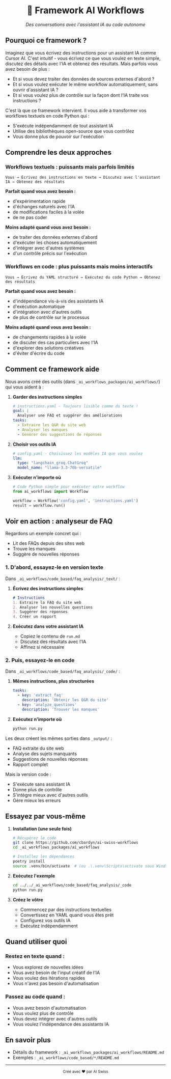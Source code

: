 <div align="center">
  <h1>🤖 Framework AI Workflows</h1>
  <p><i>Des conversations avec l'assistant IA au code autonome</i></p>
</div>

## Pourquoi ce framework ?

Imaginez que vous écrivez des instructions pour un assistant IA comme Cursor AI. C'est intuitif - vous écrivez ce que vous voulez en texte simple, discutez des détails avec l'IA et obtenez des résultats. Mais parfois vous avez besoin de plus :
- Et si vous devez traiter des données de sources externes d'abord ?
- Et si vous voulez exécuter le même workflow automatiquement, sans ouvrir d'assistant IA ?
- Et si vous voulez plus de contrôle sur la façon dont l'IA traite vos instructions ?

C'est là que ce framework intervient. Il vous aide à transformer vos workflows textuels en code Python qui :
- S'exécute indépendamment de tout assistant IA
- Utilise des bibliothèques open-source que vous contrôlez
- Vous donne plus de pouvoir sur l'exécution

## Comprendre les deux approches

### Workflows textuels : puissants mais parfois limités
```
Vous → Écrivez des instructions en texte → Discutez avec l'assistant IA → Obtenez des résultats
```

**Parfait quand vous avez besoin :**
- d'expérimentation rapide
- d'échanges naturels avec l'IA
- de modifications faciles à la volée
- de ne pas coder

**Moins adapté quand vous avez besoin :**
- de traiter des données externes d'abord
- d'exécuter les choses automatiquement
- d'intégrer avec d'autres systèmes
- d'un contrôle précis sur l'exécution

### Workflows en code : plus puissants mais moins interactifs
```
Vous → Écrivez du YAML structuré → Exécutez du code Python → Obtenez des résultats
```

**Parfait quand vous avez besoin :**
- d'indépendance vis-à-vis des assistants IA
- d'exécution automatique
- d'intégration avec d'autres outils
- de plus de contrôle sur le processus

**Moins adapté quand vous avez besoin :**
- de changements rapides à la volée
- de discuter des cas particuliers avec l'IA
- d'explorer des solutions créatives
- d'éviter d'écrire du code

## Comment ce framework aide

Nous avons créé des outils (dans `_ai_workflows_packages/ai_workflows/`) qui vous aident à :

1. **Garder des instructions simples**
   ```yaml
   # instructions.yaml - Toujours lisible comme du texte !
   goal: |
     Analyser une FAQ et suggérer des améliorations
   tasks:
     - Extraire les Q&R du site web
     - Analyser les manques
     - Générer des suggestions de réponses
   ```

2. **Choisir vos outils IA**
   ```yaml
   # config.yaml - Choisissez les modèles IA que vous voulez
   llm:
     type: "langchain_groq.ChatGroq"
     model_name: "llama-3.3-70b-versatile"
   ```

3. **Exécuter n'importe où**
   ```python
   # Code Python simple pour exécuter votre workflow
   from ai_workflows import Workflow
   
   workflow = Workflow('config.yaml', 'instructions.yaml')
   result = workflow.run()
   ```

## Voir en action : analyseur de FAQ

Regardons un exemple concret qui :
- Lit des FAQs depuis des sites web
- Trouve les manques
- Suggère de nouvelles réponses

### 1. D'abord, essayez-le en version texte
Dans `_ai_workflows/code_based/faq_analysis/_text/` :

1. **Écrivez des instructions simples**
   ```markdown
   # Instructions
   1. Extraire la FAQ du site web
   2. Analyser les nouvelles questions
   3. Suggérer des réponses
   4. Créer un rapport
   ```

2. **Exécutez dans votre assistant IA**
   - Copiez le contenu de `run.md`
   - Discutez des résultats avec l'IA
   - Affinez si nécessaire

### 2. Puis, essayez-le en code
Dans `_ai_workflows/code_based/faq_analysis/_code/` :

1. **Mêmes instructions, plus structurées**
   ```yaml
   tasks:
     - key: 'extract_faq'
       description: 'Obtenir les Q&R du site'
     - key: 'analyze_questions'
       description: 'Trouver les manques'
   ```

2. **Exécutez n'importe où**
   ```bash
   python run.py
   ```

Les deux créent les mêmes sorties dans `_output/` :
- FAQ extraite du site web
- Analyse des sujets manquants
- Suggestions de nouvelles réponses
- Rapport complet

Mais la version code :
- S'exécute sans assistant IA
- Donne plus de contrôle
- S'intègre mieux avec d'autres outils
- Gère mieux les erreurs

## Essayez par vous-même

1. **Installation (une seule fois)**
   ```bash
   # Récupérez le code
   git clone https://github.com/cbardyn/ai-swiss-workflows
   cd _ai_workflows_packages/ai_workflows
   
   # Installez les dépendances
   poetry install
   source .venv/bin/activate  # (ou .\.venv\Scripts\activate sous Windows)
   ```

2. **Exécutez l'exemple**
   ```bash
   cd ../../_ai_workflows/code_based/faq_analysis/_code
   python run.py
   ```

3. **Créez le vôtre**
   - Commencez par des instructions textuelles
   - Convertissez en YAML quand vous êtes prêt
   - Configurez vos outils IA
   - Exécutez indépendamment

## Quand utiliser quoi

### Restez en texte quand :
- Vous explorez de nouvelles idées
- Vous avez besoin de l'input créatif de l'IA
- Vous voulez des itérations rapides
- Vous n'avez pas besoin d'automatisation

### Passez au code quand :
- Vous avez besoin d'automatisation
- Vous voulez plus de contrôle
- Vous devez intégrer avec d'autres outils
- Vous voulez l'indépendance des assistants IA

## En savoir plus
- Détails du framework : `_ai_workflows_packages/ai_workflows/README.md`
- Exemples : `_ai_workflows/code_based/*/README.md`

---

<div align="center">
  <sub>Créé avec ❤️ par AI Swiss</sub>
</div>
